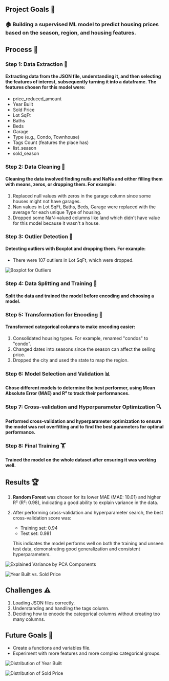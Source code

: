 ## Project Goals 🎯

### 🏠 Building a supervised ML model to predict housing prices based on the season, region, and housing features.

## Process 🔄

### Step 1: Data Extraction 📂

#### Extracting data from the JSON file, understanding it, and then selecting the features of interest, subsequently turning it into a dataframe. The features chosen for this model were:
* price_reduced_amount
* Year Built
* Sold Price
* Lot SqFt
* Baths
* Beds
* Garage
* Type (e.g., Condo, Townhouse)
* Tags Count (features the place has)
* list_season
* sold_season

### Step 2: Data Cleaning 🧼

#### Cleaning the data involved finding nulls and NaNs and either filling them with means, zeros, or dropping them. For example:
1. Replaced null values with zeros in the garage column since some houses might not have garages.
2. Nan values in Lot SqFt, Baths, Beds, Garage were replaced with the average for each unique Type of housing.
3. Dropped some NaN-valued columns like land which didn't have value for this model because it wasn't a house.


### Step 3: Outlier Detection 🚨

#### Detecting outliers with Boxplot and dropping them. For example:
* There were 107 outliers in Lot SqFt, which were dropped.

![Boxplot for Outliers](https://github.com/Asal-zou/predicting-the-housing-price/assets/134029102/ce2e79ef-d053-4741-b7e2-c01546c21393)

### Step 4: Data Splitting and Training 🔀

#### Split the data and trained the model before encoding and choosing a model.

### Step 5: Transformation for Encoding 🔧

#### Transformed categorical columns to make encoding easier:
1. Consolidated housing types. For example, renamed "condos" to "condo".
2. Changed dates into seasons since the season can affect the selling price.
3. Dropped the city and used the state to map the region.

### Step 6: Model Selection and Validation 📊

#### Chose different models to determine the best performer, using Mean Absolute Error (MAE) and R² to track their performances.

### Step 7: Cross-validation and Hyperparameter Optimization 🔍

#### Performed cross-validation and hyperparameter optimization to ensure the model was not overfitting and to find the best parameters for optimal performance.

### Step 8: Final Training 🏋️

#### Trained the model on the whole dataset after ensuring it was working well.

## Results 🏆

1. **Random Forest** was chosen for its lower MAE (MAE: 10.01) and higher R² (R²: 0.98), indicating a good ability to explain variance in the data.
2. After performing cross-validation and hyperparameter search, the best cross-validation score was:
   * Training set: 0.94
   * Test set: 0.981
   
   This indicates the model performs well on both the training and unseen test data, demonstrating good generalization and consistent hyperparameters.


![Explained Variance by PCA Components](https://github.com/Asal-zou/predicting-the-housing-price/assets/134029102/93bf3740-725d-4d67-88ef-cc8bb493851c)

![Year Built vs. Sold Price](https://github.com/Asal-zou/predicting-the-housing-price/assets/134029102/dad956c0-1d20-464b-afb6-96266129dd02)


## Challenges ⚠️

1. Loading JSON files correctly.
2. Understanding and handling the tags column.
3. Deciding how to encode the categorical columns without creating too many columns.

## Future Goals 🚀

* Create a functions and variables file.
* Experiment with more features and more complex categorical groups.

![Distribution of Year Built](https://github.com/Asal-zou/predicting-the-housing-price/assets/134029102/58c6b64d-c414-4806-92e7-161ca21ad606)

![Distribution of Sold Price](https://github.com/Asal-zou/predicting-the-housing-price/assets/134029102/91df1803-9fd2-4d8d-9950-203bf1c153bb)
